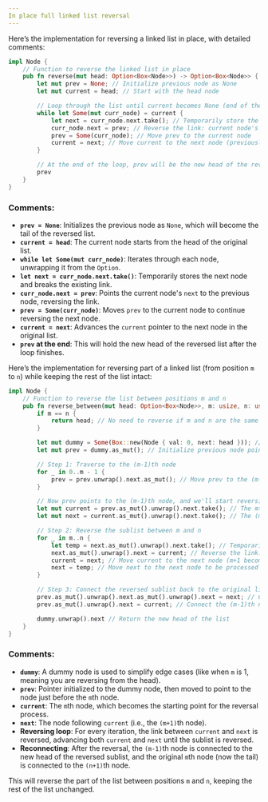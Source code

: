 ```yaml
---
In place full linked list reversal
---
```




Here’s the implementation for reversing a linked list in place, with detailed comments:

```rust
impl Node {
    // Function to reverse the linked list in place
    pub fn reverse(mut head: Option<Box<Node>>) -> Option<Box<Node>> {
        let mut prev = None; // Initialize previous node as None
        let mut current = head; // Start with the head node

        // Loop through the list until current becomes None (end of the list)
        while let Some(mut curr_node) = current {
            let next = curr_node.next.take(); // Temporarily store the next node, and break the link
            curr_node.next = prev; // Reverse the link: current node's next now points to the previous node
            prev = Some(curr_node); // Move prev to the current node
            current = next; // Move current to the next node (previously stored)
        }

        // At the end of the loop, prev will be the new head of the reversed list
        prev
    }
}
```

### Comments:

- **`prev = None`**: Initializes the previous node as `None`, which will become the tail of the reversed list.
- **`current = head`**: The current node starts from the head of the original list.
- **`while let Some(mut curr_node)`**: Iterates through each node, unwrapping it from the `Option`.
- **`let next = curr_node.next.take()`**: Temporarily stores the next node and breaks the existing link.
- **`curr_node.next = prev`**: Points the current node's `next` to the previous node, reversing the link.
- **`prev = Some(curr_node)`**: Moves `prev` to the current node to continue reversing the next node.
- **`current = next`**: Advances the `current` pointer to the next node in the original list.
- **`prev` at the end**: This will hold the new head of the reversed list after the loop finishes.

Here’s the implementation for reversing part of a linked list (from position `m` to `n`) while keeping the rest of the list intact:

```rust
impl Node {
    // Function to reverse the list between positions m and n
    pub fn reverse_between(mut head: Option<Box<Node>>, m: usize, n: usize) -> Option<Box<Node>> {
        if m == n {
            return head; // No need to reverse if m and n are the same
        }

        let mut dummy = Some(Box::new(Node { val: 0, next: head })); // Dummy node to handle edge cases
        let mut prev = dummy.as_mut(); // Initialize previous node pointer to dummy

        // Step 1: Traverse to the (m-1)th node
        for _ in 0..m - 1 {
            prev = prev.unwrap().next.as_mut(); // Move prev to the (m-1)th node
        }

        // Now prev points to the (m-1)th node, and we'll start reversing from mth node
        let mut current = prev.as_mut().unwrap().next.take(); // The mth node
        let mut next = current.as_mut().unwrap().next.take(); // The (m+1)th node

        // Step 2: Reverse the sublist between m and n
        for _ in m..n {
            let temp = next.as_mut().unwrap().next.take(); // Temporarily store the (m+2)th node
            next.as_mut().unwrap().next = current; // Reverse the link: (m+1)th node now points to mth node
            current = next; // Move current to the next node (m+1 becomes m)
            next = temp; // Move next to the next node to be processed
        }

        // Step 3: Connect the reversed sublist back to the original list
        prev.as_mut().unwrap().next.as_mut().unwrap().next = next; // Connect the mth node to the (n+1)th node
        prev.as_mut().unwrap().next = current; // Connect the (m-1)th node to the new head of the reversed sublist (nth node)

        dummy.unwrap().next // Return the new head of the list
    }
}
```

### Comments:

- **`dummy`**: A dummy node is used to simplify edge cases (like when `m` is 1, meaning you are reversing from the head).
- **`prev`**: Pointer initialized to the dummy node, then moved to point to the node just before the `m`th node.
- **`current`**: The `m`th node, which becomes the starting point for the reversal process.
- **`next`**: The node following `current` (i.e., the `(m+1)`th node).
- **Reversing loop**: For every iteration, the link between `current` and `next` is reversed, advancing both `current` and `next` until the sublist is reversed.
- **Reconnecting**: After the reversal, the `(m-1)`th node is connected to the new head of the reversed sublist, and the original `m`th node (now the tail) is connected to the `(n+1)`th node.

This will reverse the part of the list between positions `m` and `n`, keeping the rest of the list unchanged.
